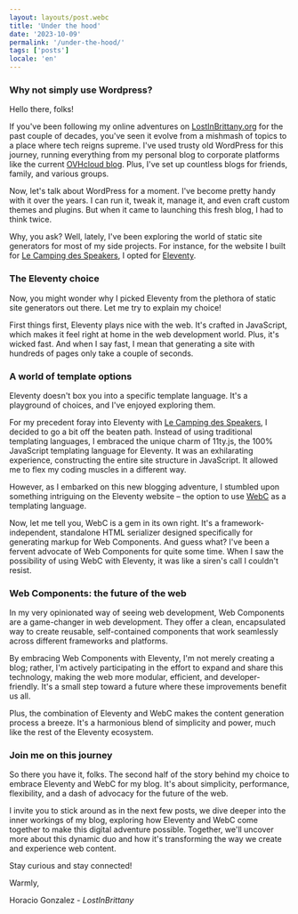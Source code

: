 ```yaml
---
layout: layouts/post.webc
title: 'Under the hood'
date: '2023-10-09'
permalink: '/under-the-hood/'
tags: ['posts']
locale: 'en'
---
```


### Why not simply use Wordpress?

Hello there, folks!

If you've been following my online adventures on [LostInBrittany.org](https://lostinbrittany.org/blog) for the past couple of decades, you've seen it evolve from a mishmash of topics to a place where tech reigns supreme. I've used trusty old WordPress for this journey, running everything from my personal blog to corporate platforms like the current [OVHcloud blog](https://blog.ovhcloud.com). Plus, I've set up countless blogs for friends, family, and various groups.

Now, let's talk about WordPress for a moment. I've become pretty handy with it over the years. I can run it, tweak it, manage it, and even craft custom themes and plugins. But when it came to launching this fresh blog, I had to think twice.

Why, you ask? Well, lately, I've been exploring the world of static site generators for most of my side projects. For instance, for the website I built for [Le Camping des Speakers](https://camping-speakers.fr), I opted for [Eleventy](https://11ty.org).

### The Eleventy choice

Now, you might wonder why I picked Eleventy from the plethora of static site generators out there. Let me try to explain my choice!

First things first, Eleventy plays nice with the web. It's crafted in JavaScript, which makes it feel right at home in the web development world. Plus, it's wicked fast. And when I say fast, I mean that generating a site with hundreds of pages only take a couple of seconds.

### A world of template options

Eleventy doesn't box you into a specific template language. It's a playground of choices, and I've enjoyed exploring them.

For my precedent foray into Eleventy with [Le Camping des Speakers](https://camping-speakers.fr), I decided to go a bit off the beaten path. Instead of using traditional templating languages, I embraced the unique charm of 11ty.js, the 100% JavaScript templating language for Eleventy. It was an exhilarating experience, constructing the entire site structure in JavaScript. It allowed me to flex my coding muscles in a different way.

However, as I embarked on this new blogging adventure, I stumbled upon something intriguing on the Eleventy website – the option to use [WebC](https://www.11ty.dev/docs/languages/webc/) as a templating language. 

Now, let me tell you, WebC is a gem in its own right. It's a framework-independent, standalone HTML serializer designed specifically for generating markup for Web Components. And guess what? I've been a fervent advocate of Web Components for quite some time. When I saw the possibility of using WebC with Eleventy, it was like a siren's call I couldn't resist.

### Web Components: the future of the web

In my very opinionated way of seeing web development, Web Components are a game-changer in web development. They offer a clean, encapsulated way to create reusable, self-contained components that work seamlessly across different frameworks and platforms. 

By embracing Web Components with Eleventy, I'm not merely creating a blog; rather, I'm actively participating in the effort to expand and share this technology, making the web more modular, efficient, and developer-friendly. It's a small step toward a future where these improvements benefit us all.

Plus, the combination of Eleventy and WebC makes the content generation process a breeze. It's a harmonious blend of simplicity and power, much like the rest of the Eleventy ecosystem.

### Join me on this journey

So there you have it, folks. The second half of the story behind my choice to embrace Eleventy and WebC for my blog. It's about simplicity, performance, flexibility, and a dash of advocacy for the future of the web.

I invite you to stick around as in the next few posts, we dive deeper into the inner workings of my blog, exploring how Eleventy and WebC come together to make this digital adventure possible. Together, we'll uncover more about this dynamic duo and how it's transforming the way we create and experience web content.

Stay curious and stay connected!

Warmly,

Horacio Gonzalez - *LostInBrittany*